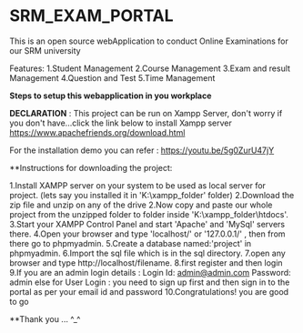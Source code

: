 # SRM_EXAM_PORTAL
This is an open source webApplication to conduct Online Examinations for our SRM university

Features:
1.Student Management
2.Course Management
3.Exam and result Management
4.Question and Test
5.Time Management

**Steps to setup this webapplication in you workplace**

**DECLARATION** :
 This project can be run on Xampp Server, don't worry if you don't have...click the link below to install Xampp server
 https://www.apachefriends.org/download.html

For the installation demo you can refer : https://youtu.be/5g0ZurU47jY

**Instructions for downloading the project:

1.Install XAMPP server on your system to be used as local server for project. (lets say you installed it in 'K:\xampp_folder' folder)
2.Download the zip file and unzip on any of the drive
2.Now copy and paste our whole project from the unzipped folder to folder inside 'K:\xampp_folder\htdocs'.
3.Start your XAMPP Control Panel and start 'Apache' and 'MySql' servers there.
4.Open your browser and type 'localhost/' or '127.0.0.1/' , then from there go to phpmyadmin.
5.Create a database named:'project' in phpmyadmin.
6.Import the sql file which is in the sql directory.
7.open any browser and type http://localhost/filename.
8.first register and then login
9.If you are an admin login details : Login Id: admin@admin.com Password: admin
 else for User Login : you need to sign up first and then sign in to the portal as per your email id and password
10.Congratulations! you are good to go

**Thank you ... ^_^



